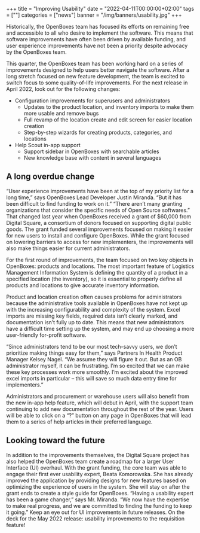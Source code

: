 +++
title = "Improving Usability"
date = "2022-04-11T00:00:00+02:00"
tags = [""]
categories = ["news"]
banner = "/img/banners/usability.jpg"
+++

Historically, the OpenBoxes team has focused its efforts on remaining free and accessible to all who desire to implement the software. 
This means that software improvements have often been driven by available funding, and user experience improvements have 
not been a priority despite advocacy by the OpenBoxes team.

<!--more-->

This quarter, the OpenBoxes team has been working hard on a series of improvements designed to help users better navigate the software. After a long stretch focused on new feature development, the team is excited to switch focus to some quality-of-life improvements. For the next release in April 2022, look out for the following changes:

* Configuration improvements for superusers and administrators
    * Updates to the product location, and inventory imports to make them more usable and remove bugs
    * Full revamp of the location create and edit screen for easier location creation
    * Step-by-step wizards for creating products, categories, and locations
* Help Scout in-app support
    * Support sidebar in OpenBoxes with searchable articles
    * New knowledge base with content in several languages

## A long overdue change

“User experience improvements have been at the top of my priority list for a long time,” says OpenBoxes Lead Developer Justin Miranda. “But it has been difficult to find funding to work on it.” “There aren’t many granting organizations that consider the specific needs of Open Source softwares.” That changed last year when OpenBoxes received a grant of $60,000 from Digital Square, a consortium of donors focused on supporting digital public goods.  The grant funded several improvements focused on making it easier for new users to install and configure OpenBoxes. While the grant focused on lowering barriers to access for new implementers, the improvements will also make things easier for current administrators.

For the first round of improvements, the team focused on two key objects in OpenBoxes: products and locations. The most important feature of Logistics Management Information System is defining the quantity of a product in a specified location (the inventory), so it is essential to properly define all products and locations to give accurate inventory information.

Product and location creation often causes problems for administrators because the administrative tools available in OpenBoxes have not kept up with the increasing configurability and complexity of the system. Excel imports are missing key fields, required data isn’t clearly marked, and documentation isn’t fully up to date. This means that new administrators have a difficult time setting up the system, and may end up choosing a more user-friendly for-profit software.

“Since administrators tend to be our most tech-savvy users, we don’t prioritize making things easy for them,” says Partners In Health Product Manager Kelsey Nagel. “We assume they will figure it out. But as an OB administrator myself, it can be frustrating. I’m so excited that we can make these key processes work more smoothly. I’m excited about the improved excel imports in particular – this will save so much data entry time for implementers.”

Administrators and procurement or warehouse users will also benefit from the new in-app help feature, which will debut in April, with the support team continuing to add new documentation throughout the rest of the year. Users will be able to click on a “?” button on any page in OpenBoxes that will lead them to a series of help articles in their preferred language.

## Looking toward the future

In addition to the improvements themselves, the Digital Square project has also helped the OpenBoxes team create a roadmap for a larger User Interface (UI) overhaul. With the grant funding, the core team was able to engage their first ever usability expert, Beata Komorowska. She has already improved the application by providing designs for new features based on optimizing the experience of users in the system.  She will stay on after the grant ends to create a style guide for OpenBoxes. “Having a usability expert has been a game changer,” says Mr. Miranda. “We now have the expertise to make real progress, and we are committed to finding the funding to keep it going.” Keep an eye out for UI improvements in future releases. On the deck for the May 2022 release: usability improvements to the requisition feature!